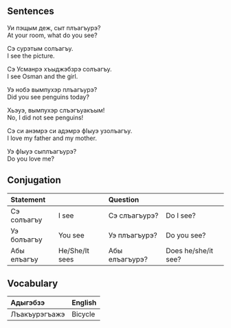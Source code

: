 ## Sentences

Уи пэщым деж, сыт плъагъурэ?  
At your room, what do you see?

Сэ сурэтым солъагъу.  
I see the picture.

Сэ Усманрэ хъыджэбзрэ солъагъу.  
I see Osman and the girl.

Уэ нобэ вымпухэр плъагъурэ?  
Did you see penguins today?

Хьэуэ, вымпухэр слъэгъуакъым!  
No, I did not see penguins!

Сэ си анэмрэ си адэмрэ фIыуэ узолъагъу.  
I love my father and my mother.

Уэ фIыуэ сыплъагъурэ?  
Do you love me?
## Conjugation
| Statement   |                | Question       |                     |
| :---------- | :------------- | :------------- | :------------------ |
| Сэ солъагъу | I see          | Сэ слъагъурэ?  | Do I see?           |
| Уэ болъагъу | You see        | Уэ плъагъурэ?  | Do you see?         |
| Абы елъагъу | He/She/It sees | Абы елъагъурэ? | Does he/she/it see? |
## Vocabulary

| Адыгэбзэ      | English |
| :------------ | :------ |
| Лъакъурэгъажэ | Bicycle |
